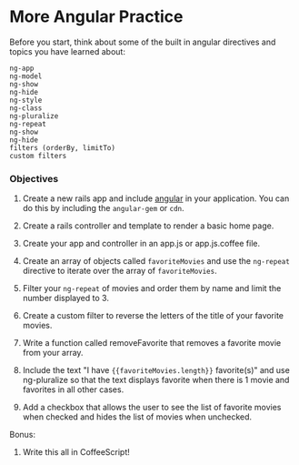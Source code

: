 # More Angular Practice


Before you start, think about some of the built in angular directives and topics you have learned about:

```
ng-app
ng-model
ng-show
ng-hide
ng-style
ng-class
ng-pluralize
ng-repeat
ng-show
ng-hide
filters (orderBy, limitTo)
custom filters
```

### Objectives

1. Create a new rails app and include [angular](https://angularjs.org/) in your application. You can do this by including the `angular-gem` or `cdn`.

2. Create a rails controller and template to render a basic home page.

3. Create your app and controller in an app.js or app.js.coffee file.

4. Create an array of objects called `favoriteMovies` and use the `ng-repeat` directive to iterate over the array of `favoriteMovies`.

5. Filter your `ng-repeat` of movies and order them by name and limit the number displayed to 3.

6. Create a custom filter to reverse the letters of the title of your favorite movies.

7. Write a function called removeFavorite that removes a favorite movie from your array.

8. Include the text "I have `{{favoriteMovies.length}}` favorite(s)" and use ng-pluralize so that the text displays favorite when there is 1 movie and favorites in all other cases.

9. Add a checkbox that allows the user to see the list of favorite movies when checked and hides the list of movies when unchecked.

Bonus:

1. Write this all in CoffeeScript!
